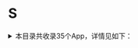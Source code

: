 # S
<details>
<summary>
本目录共收录35个App，详情见如下：
</summary>

- [snapchat](https://github.com/zirawell/Ad-Cleaner/tree/main/Adblock/App/S/snapchat)
- [soul](https://github.com/zirawell/Ad-Cleaner/tree/main/Adblock/App/S/soul)
- [speedtest](https://github.com/zirawell/Ad-Cleaner/tree/main/Adblock/App/S/speedtest)
- [spotify](https://github.com/zirawell/Ad-Cleaner/tree/main/Adblock/App/S/spotify)
- [三联中读](https://github.com/zirawell/Ad-Cleaner/tree/main/Adblock/App/S/%E4%B8%89%E8%81%94%E4%B8%AD%E8%AF%BB)
- [上岸鸭公考](https://github.com/zirawell/Ad-Cleaner/tree/main/Adblock/App/S/%E4%B8%8A%E5%B2%B8%E9%B8%AD%E5%85%AC%E8%80%83)
- [上汽大众](https://github.com/zirawell/Ad-Cleaner/tree/main/Adblock/App/S/%E4%B8%8A%E6%B1%BD%E5%A4%A7%E4%BC%97)
- [上海交通卡](https://github.com/zirawell/Ad-Cleaner/tree/main/Adblock/App/S/%E4%B8%8A%E6%B5%B7%E4%BA%A4%E9%80%9A%E5%8D%A1)
- [上海银行](https://github.com/zirawell/Ad-Cleaner/tree/main/Adblock/App/S/%E4%B8%8A%E6%B5%B7%E9%93%B6%E8%A1%8C)
- [上银美好生活](https://github.com/zirawell/Ad-Cleaner/tree/main/Adblock/App/S/%E4%B8%8A%E9%93%B6%E7%BE%8E%E5%A5%BD%E7%94%9F%E6%B4%BB)
- [书旗小说](https://github.com/zirawell/Ad-Cleaner/tree/main/Adblock/App/S/%E4%B9%A6%E6%97%97%E5%B0%8F%E8%AF%B4)
- [什么值得买](https://github.com/zirawell/Ad-Cleaner/tree/main/Adblock/App/S/%E4%BB%80%E4%B9%88%E5%80%BC%E5%BE%97%E4%B9%B0)
- [四季線上](https://github.com/zirawell/Ad-Cleaner/tree/main/Adblock/App/S/%E5%9B%9B%E5%AD%A3%E7%B7%9A%E4%B8%8A)
- [四川航空](https://github.com/zirawell/Ad-Cleaner/tree/main/Adblock/App/S/%E5%9B%9B%E5%B7%9D%E8%88%AA%E7%A9%BA)
- [少数派](https://github.com/zirawell/Ad-Cleaner/tree/main/Adblock/App/S/%E5%B0%91%E6%95%B0%E6%B4%BE)
- [山姆会员商店](https://github.com/zirawell/Ad-Cleaner/tree/main/Adblock/App/S/%E5%B1%B1%E5%A7%86%E4%BC%9A%E5%91%98%E5%95%86%E5%BA%97)
- [搜狐](https://github.com/zirawell/Ad-Cleaner/tree/main/Adblock/App/S/%E6%90%9C%E7%8B%90)
- [搜狗输入法](https://github.com/zirawell/Ad-Cleaner/tree/main/Adblock/App/S/%E6%90%9C%E7%8B%97%E8%BE%93%E5%85%A5%E6%B3%95)
- [收银通商户端](https://github.com/zirawell/Ad-Cleaner/tree/main/Adblock/App/S/%E6%94%B6%E9%93%B6%E9%80%9A%E5%95%86%E6%88%B7%E7%AB%AF)
- [数字人民币](https://github.com/zirawell/Ad-Cleaner/tree/main/Adblock/App/S/%E6%95%B0%E5%AD%97%E4%BA%BA%E6%B0%91%E5%B8%81)
- [旅途随身听](https://github.com/zirawell/Ad-Cleaner/tree/main/Adblock/App/S/%E6%97%85%E9%80%94%E9%9A%8F%E8%BA%AB%E5%90%AC)
- [水印相机](https://github.com/zirawell/Ad-Cleaner/tree/main/Adblock/App/S/%E6%B0%B4%E5%8D%B0%E7%9B%B8%E6%9C%BA)
- [深圳通](https://github.com/zirawell/Ad-Cleaner/tree/main/Adblock/App/S/%E6%B7%B1%E5%9C%B3%E9%80%9A)
- [省钱快报](https://github.com/zirawell/Ad-Cleaner/tree/main/Adblock/App/S/%E7%9C%81%E9%92%B1%E5%BF%AB%E6%8A%A5)
- [苏e行](https://github.com/zirawell/Ad-Cleaner/tree/main/Adblock/App/S/%E8%8B%8Fe%E8%A1%8C)
- [苏周到](https://github.com/zirawell/Ad-Cleaner/tree/main/Adblock/App/S/%E8%8B%8F%E5%91%A8%E5%88%B0)
- [苏宁易购](https://github.com/zirawell/Ad-Cleaner/tree/main/Adblock/App/S/%E8%8B%8F%E5%AE%81%E6%98%93%E8%B4%AD)
- [苏打校园](https://github.com/zirawell/Ad-Cleaner/tree/main/Adblock/App/S/%E8%8B%8F%E6%89%93%E6%A0%A1%E5%9B%AD)
- [识货](https://github.com/zirawell/Ad-Cleaner/tree/main/Adblock/App/S/%E8%AF%86%E8%B4%A7)
- [闪动校园](https://github.com/zirawell/Ad-Cleaner/tree/main/Adblock/App/S/%E9%97%AA%E5%8A%A8%E6%A0%A1%E5%9B%AD)
- [闪现一下](https://github.com/zirawell/Ad-Cleaner/tree/main/Adblock/App/S/%E9%97%AA%E7%8E%B0%E4%B8%80%E4%B8%8B)
- [随手记](https://github.com/zirawell/Ad-Cleaner/tree/main/Adblock/App/S/%E9%9A%8F%E6%89%8B%E8%AE%B0)
- [顺丰快递](https://github.com/zirawell/Ad-Cleaner/tree/main/Adblock/App/S/%E9%A1%BA%E4%B8%B0%E5%BF%AB%E9%80%92)
- [首旅如家](https://github.com/zirawell/Ad-Cleaner/tree/main/Adblock/App/S/%E9%A6%96%E6%97%85%E5%A6%82%E5%AE%B6)
- [首汽约车](https://github.com/zirawell/Ad-Cleaner/tree/main/Adblock/App/S/%E9%A6%96%E6%B1%BD%E7%BA%A6%E8%BD%A6)

</details>
